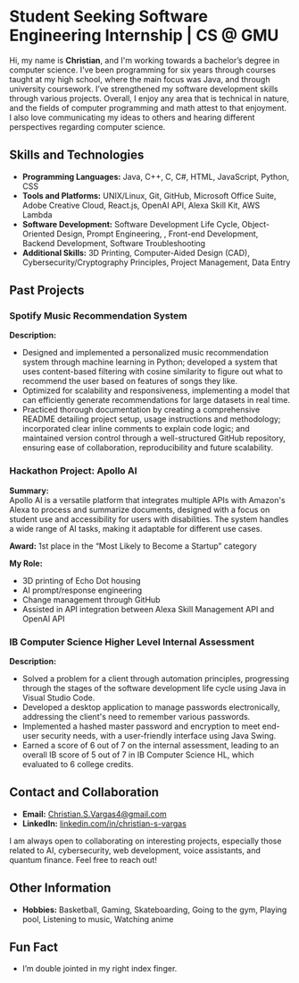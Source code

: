# Student Seeking Software Engineering Internship | CS @ GMU

Hi, my name is **Christian**, and I'm working towards a bachelor’s degree in computer science. I've been programming for six years through courses taught at my high school, where the main focus was Java, and through university coursework. I’ve strengthened my software development skills through various projects. Overall, I enjoy any area that is technical in nature, and the fields of computer programming and math attest to that enjoyment. I also love communicating my ideas to others and hearing different perspectives regarding computer science.

## Skills and Technologies
- **Programming Languages:** Java, C++, C, C#, HTML, JavaScript, Python, CSS
- **Tools and Platforms:** UNIX/Linux, Git, GitHub, Microsoft Office Suite, Adobe Creative Cloud, React.js, OpenAI API, Alexa Skill Kit, AWS Lambda
- **Software Development:** Software Development Life Cycle, Object-Oriented Design, Prompt Engineering, , Front-end Development, Backend Development, Software Troubleshooting
- **Additional Skills:** 3D Printing, Computer-Aided Design (CAD), Cybersecurity/Cryptography Principles, Project Management, Data Entry

## Past Projects

### **Spotify Music Recommendation System**
**Description:**  
- Designed and implemented a personalized music recommendation system through machine learning in Python; developed a system that uses content-based filtering with cosine similarity to figure out what to recommend the user based on features of songs they like.
- Optimized for scalability and responsiveness, implementing a model that can efficiently generate recommendations for large datasets in real time.
- Practiced thorough documentation by creating a comprehensive README detailing project setup, usage instructions and methodology; incorporated clear inline comments to explain code logic; and maintained version control through a well-structured GitHub repository, ensuring ease of collaboration, reproducibility and future scalability.

### **Hackathon Project: Apollo AI**
**Summary:**  
Apollo AI is a versatile platform that integrates multiple APIs with Amazon's Alexa to process and summarize documents, designed with a focus on student use and accessibility for users with disabilities. The system handles a wide range of AI tasks, making it adaptable for different use cases.

**Award:** 1st place in the “Most Likely to Become a Startup” category

**My Role:**
- 3D printing of Echo Dot housing
- AI prompt/response engineering
- Change management through GitHub
- Assisted in API integration between Alexa Skill Management API and OpenAI API

### **IB Computer Science Higher Level Internal Assessment**
**Description:**  
- Solved a problem for a client through automation principles, progressing through the stages of the software development life cycle using Java in Visual Studio Code.
- Developed a desktop application to manage passwords electronically, addressing the client's need to remember various passwords.
- Implemented a hashed master password and encryption to meet end-user security needs, with a user-friendly interface using Java Swing.
- Earned a score of 6 out of 7 on the internal assessment, leading to an overall IB score of 5 out of 7 in IB Computer Science HL, which evaluated to 6 college credits.

## Contact and Collaboration
- **Email:** Christian.S.Vargas4@gmail.com
- **LinkedIn:** [linkedin.com/in/christian-s-vargas](https://www.linkedin.com/in/christian-s-vargas)
  
I am always open to collaborating on interesting projects, especially those related to AI, cybersecurity, web development, voice assistants, and quantum finance. Feel free to reach out!

## Other Information
- **Hobbies:** Basketball, Gaming, Skateboarding, Going to the gym, Playing pool, Listening to music, Watching anime

## Fun Fact
- I’m double jointed in my right index finger.
